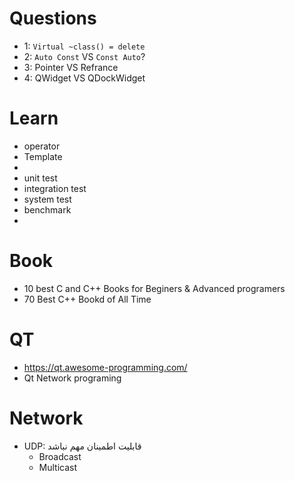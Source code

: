 # Questions
- 1: `Virtual ~class() = delete`
- 2: `Auto Const` VS `Const Auto`?
- 3: Pointer VS Refrance
- 4: QWidget VS QDockWidget

# Learn
- operator
- Template
- 
- unit test
- integration test
- system test
- benchmark
- 


# Book
- 10 best C and C++ Books for Beginers & Advanced programers
- 70 Best C++ Bookd of All Time

# QT
- https://qt.awesome-programming.com/
- Qt Network programing

# Network
- UDP: قابلیت اطمینان مهم نباشد
  - ‌Broadcast
  - Multicast
